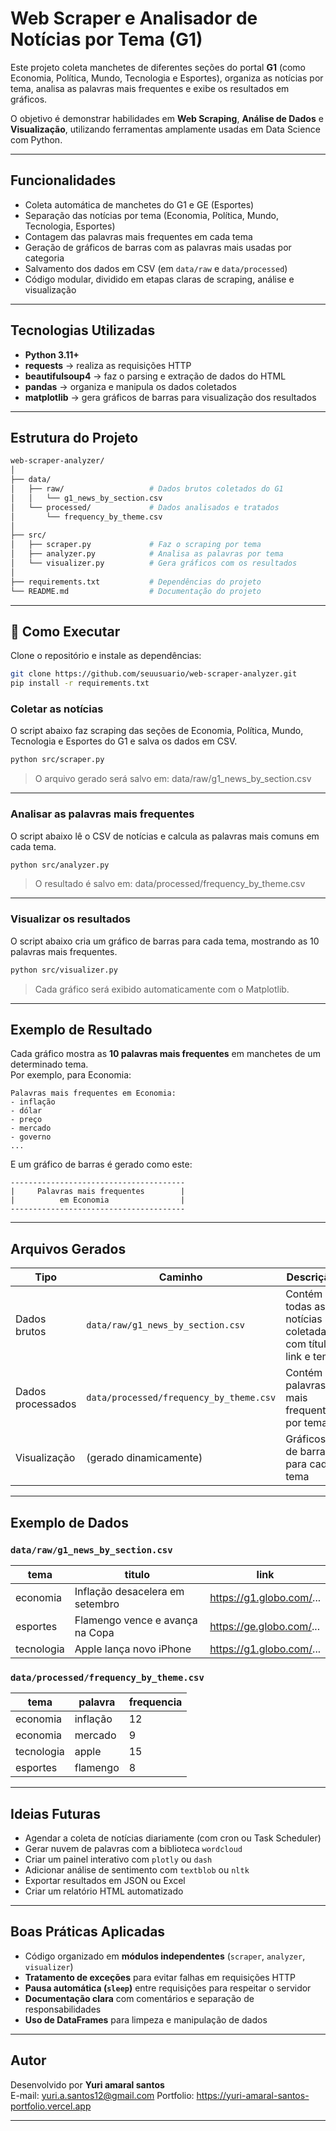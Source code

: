 # Web Scraper e Analisador de Notícias por Tema (G1)

Este projeto coleta manchetes de diferentes seções do portal **G1** (como Economia, Política, Mundo, Tecnologia e Esportes), organiza as notícias por tema, analisa as palavras mais frequentes e exibe os resultados em gráficos.

O objetivo é demonstrar habilidades em **Web Scraping**, **Análise de Dados** e **Visualização**, utilizando ferramentas amplamente usadas em Data Science com Python.

---

## Funcionalidades

- Coleta automática de manchetes do G1 e GE (Esportes)
- Separação das notícias por tema (Economia, Política, Mundo, Tecnologia, Esportes)
- Contagem das palavras mais frequentes em cada tema
- Geração de gráficos de barras com as palavras mais usadas por categoria
- Salvamento dos dados em CSV (em `data/raw` e `data/processed`)
- Código modular, dividido em etapas claras de scraping, análise e visualização

---

## Tecnologias Utilizadas

- **Python 3.11+**
- **requests** → realiza as requisições HTTP
- **beautifulsoup4** → faz o parsing e extração de dados do HTML
- **pandas** → organiza e manipula os dados coletados
- **matplotlib** → gera gráficos de barras para visualização dos resultados

---

## Estrutura do Projeto

```bash
web-scraper-analyzer/
│
├── data/
│   ├── raw/                   # Dados brutos coletados do G1
│   │   └── g1_news_by_section.csv
│   └── processed/             # Dados analisados e tratados
│       └── frequency_by_theme.csv
│
├── src/
│   ├── scraper.py             # Faz o scraping por tema
│   ├── analyzer.py            # Analisa as palavras por tema
│   └── visualizer.py          # Gera gráficos com os resultados
│
├── requirements.txt           # Dependências do projeto
└── README.md                  # Documentação do projeto
```

---

## 🚀 Como Executar

Clone o repositório e instale as dependências:

```bash
git clone https://github.com/seuusuario/web-scraper-analyzer.git
pip install -r requirements.txt
```

### Coletar as notícias

O script abaixo faz scraping das seções de Economia, Política, Mundo, Tecnologia e Esportes do G1 e salva os dados em CSV.

```bash
python src/scraper.py
```

> O arquivo gerado será salvo em: data/raw/g1_news_by_section.csv

---

### Analisar as palavras mais frequentes

O script abaixo lê o CSV de notícias e calcula as palavras mais comuns em cada tema.

```bash
python src/analyzer.py
```

> O resultado é salvo em: data/processed/frequency_by_theme.csv

---

### Visualizar os resultados

O script abaixo cria um gráfico de barras para cada tema, mostrando as 10 palavras mais frequentes.

```bash
python src/visualizer.py
```

> Cada gráfico será exibido automaticamente com o Matplotlib.

---

## Exemplo de Resultado

Cada gráfico mostra as **10 palavras mais frequentes** em manchetes de um determinado tema.  
Por exemplo, para Economia:

```
Palavras mais frequentes em Economia:
- inflação
- dólar
- preço
- mercado
- governo
...
```

E um gráfico de barras é gerado como este:

```
---------------------------------------
|     Palavras mais frequentes        |
|          em Economia                |
---------------------------------------
```

---

## Arquivos Gerados

| Tipo              | Caminho                                 | Descrição                                                  |
| ----------------- | --------------------------------------- | ---------------------------------------------------------- |
| Dados brutos      | `data/raw/g1_news_by_section.csv`       | Contém todas as notícias coletadas com título, link e tema |
| Dados processados | `data/processed/frequency_by_theme.csv` | Contém as palavras mais frequentes por tema                |
| Visualização      | (gerado dinamicamente)                  | Gráficos de barras para cada tema                          |

---

## Exemplo de Dados

### `data/raw/g1_news_by_section.csv`

| tema       | titulo                          | link                     |
| ---------- | ------------------------------- | ------------------------ |
| economia   | Inflação desacelera em setembro | https://g1.globo.com/... |
| esportes   | Flamengo vence e avança na Copa | https://ge.globo.com/... |
| tecnologia | Apple lança novo iPhone         | https://g1.globo.com/... |

### `data/processed/frequency_by_theme.csv`

| tema       | palavra  | frequencia |
| ---------- | -------- | ---------- |
| economia   | inflação | 12         |
| economia   | mercado  | 9          |
| tecnologia | apple    | 15         |
| esportes   | flamengo | 8          |

---

## Ideias Futuras

- Agendar a coleta de notícias diariamente (com cron ou Task Scheduler)
- Gerar nuvem de palavras com a biblioteca `wordcloud`
- Criar um painel interativo com `plotly` ou `dash`
- Adicionar análise de sentimento com `textblob` ou `nltk`
- Exportar resultados em JSON ou Excel
- Criar um relatório HTML automatizado

---

## Boas Práticas Aplicadas

- Código organizado em **módulos independentes** (`scraper`, `analyzer`, `visualizer`)
- **Tratamento de exceções** para evitar falhas em requisições HTTP
- **Pausa automática (`sleep`)** entre requisições para respeitar o servidor
- **Documentação clara** com comentários e separação de responsabilidades
- **Uso de DataFrames** para limpeza e manipulação de dados

---

## Autor

Desenvolvido por **Yuri amaral santos**  
E-mail: yuri.a.santos12@gmail.com
Portfolio: https://yuri-amaral-santos-portfolio.vercel.app

---
